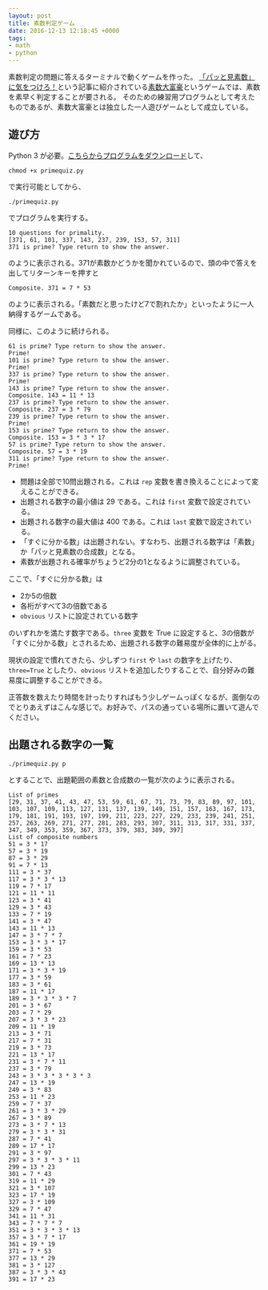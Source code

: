 ```yaml
---
layout: post
title: 素数判定ゲーム
date: 2016-12-13 12:18:45 +0000
tags:
- math
- python
---
```

素数判定の問題に答えるターミナルで動くゲームを作った。
[「パッと見素数」に気をつけろ！](http://motcho.hateblo.jp/entry/2016/12/11/190626)という記事に紹介されている[素数大富豪](http://integers.hatenablog.com/entry/2016/10/10/193619)というゲームでは、素数を素早く判定することが要される。
そのための練習用プログラムとして考えたものであるが、素数大富豪とは独立した一人遊びゲームとして成立している。

## 遊び方
Python 3 が必要。[こちらからプログラムをダウンロード](https://gist.github.com/sekika/948ad8ea14e301cdcf92c1b9ef093d31)して、

~~~
chmod +x primequiz.py
~~~

で実行可能としてから、

~~~
./primequiz.py
~~~

でプログラムを実行する。

~~~
10 questions for primality.
[371, 61, 101, 337, 143, 237, 239, 153, 57, 311]
371 is prime? Type return to show the answer.
~~~

のように表示される。371が素数かどうかを聞かれているので、頭の中で答えを出してリターンキーを押すと

~~~
Composite. 371 = 7 * 53
~~~

のように表示される。「素数だと思ったけど7で割れたか」といったように一人納得するゲームである。

同様に、このように続けられる。

~~~
61 is prime? Type return to show the answer. 
Prime!
101 is prime? Type return to show the answer. 
Prime!
337 is prime? Type return to show the answer. 
Prime!
143 is prime? Type return to show the answer. 
Composite. 143 = 11 * 13
237 is prime? Type return to show the answer. 
Composite. 237 = 3 * 79
239 is prime? Type return to show the answer. 
Prime!
153 is prime? Type return to show the answer. 
Composite. 153 = 3 * 3 * 17
57 is prime? Type return to show the answer. 
Composite. 57 = 3 * 19
311 is prime? Type return to show the answer. 
Prime!
~~~

- 問題は全部で10問出題される。これは ``rep`` 変数を書き換えることによって変えることができる。
- 出題される数字の最小値は 29 である。これは ``first`` 変数で設定されている。
- 出題される数字の最大値は 400 である。これは ``last`` 変数で設定されている。
- 「すぐに分かる数」は出題されない。すなわち、出題される数字は「素数」か「パッと見素数の合成数」となる。
- 素数が出題される確率がちょうど2分の1となるように調整されている。

ここで、「すぐに分かる数」は

- 2か5の倍数
- 各桁がすべて3の倍数である
- ``obvious`` リストに設定されている数字

のいずれかを満たす数字である。``three`` 変数を True に設定すると、3の倍数が「すぐに分かる数」とされるため、出題される数字の難易度が全体的に上がる。

現状の設定で慣れてきたら、少しずつ ``first`` や ``last`` の数字を上げたり、``three=True`` としたり、``obvious`` リストを追加したりすることで、自分好みの難易度に調整することができる。

正答数を数えたり時間を計ったりすればもう少しゲームっぽくなるが、面倒なのでとりあえずはこんな感じで。お好みで、パスの通っている場所に置いて遊んでください。

## 出題される数字の一覧

~~~
./primequiz.py p
~~~

とすることで、出題範囲の素数と合成数の一覧が次のように表示される。

~~~
List of primes
[29, 31, 37, 41, 43, 47, 53, 59, 61, 67, 71, 73, 79, 83, 89, 97, 101, 103, 107, 109, 113, 127, 131, 137, 139, 149, 151, 157, 163, 167, 173, 179, 181, 191, 193, 197, 199, 211, 223, 227, 229, 233, 239, 241, 251, 257, 263, 269, 271, 277, 281, 283, 293, 307, 311, 313, 317, 331, 337, 347, 349, 353, 359, 367, 373, 379, 383, 389, 397]
List of composite numbers
51 = 3 * 17
57 = 3 * 19
87 = 3 * 29
91 = 7 * 13
111 = 3 * 37
117 = 3 * 3 * 13
119 = 7 * 17
121 = 11 * 11
123 = 3 * 41
129 = 3 * 43
133 = 7 * 19
141 = 3 * 47
143 = 11 * 13
147 = 3 * 7 * 7
153 = 3 * 3 * 17
159 = 3 * 53
161 = 7 * 23
169 = 13 * 13
171 = 3 * 3 * 19
177 = 3 * 59
183 = 3 * 61
187 = 11 * 17
189 = 3 * 3 * 3 * 7
201 = 3 * 67
203 = 7 * 29
207 = 3 * 3 * 23
209 = 11 * 19
213 = 3 * 71
217 = 7 * 31
219 = 3 * 73
221 = 13 * 17
231 = 3 * 7 * 11
237 = 3 * 79
243 = 3 * 3 * 3 * 3 * 3
247 = 13 * 19
249 = 3 * 83
253 = 11 * 23
259 = 7 * 37
261 = 3 * 3 * 29
267 = 3 * 89
273 = 3 * 7 * 13
279 = 3 * 3 * 31
287 = 7 * 41
289 = 17 * 17
291 = 3 * 97
297 = 3 * 3 * 3 * 11
299 = 13 * 23
301 = 7 * 43
319 = 11 * 29
321 = 3 * 107
323 = 17 * 19
327 = 3 * 109
329 = 7 * 47
341 = 11 * 31
343 = 7 * 7 * 7
351 = 3 * 3 * 3 * 13
357 = 3 * 7 * 17
361 = 19 * 19
371 = 7 * 53
377 = 13 * 29
381 = 3 * 127
387 = 3 * 3 * 43
391 = 17 * 23
~~~
